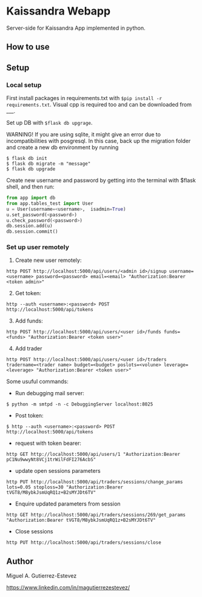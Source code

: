 # Kaissandra Webapp

Server-side for Kaissandra App implemented in python.

## How to use

## Setup

### Local setup

 First install packages in requirements.txt with `$pip install -r requirements.txt`. Visual cpp is required too and can be 
downloaded from ___.

Set up DB with `$flask db upgrage`.
 
WARNING! If you are using sqlite, it might give an error due to incompatibilities with posgresql. In this case, back up
the migration folder and create a new db environment by running 

```
$ flask db init
$ flask db migrate -m "message"
$ flask db upgrade
```

Create new username and password by getting into the terminal with $flask shell, and then run:

```python
from app import db
from app.tables_test import User
u = User(username=<username>,  isadmin=True)
u.set_password(<password>)
u.check_password(<password>)
db.session.add(u)
db.session.commit()
```
### Set up user remotely

1. Create new user remotely:

`http POST http://localhost:5000/api/users/<admin id>/signup username=<username> password=<password> email=<email> "Authorization:Bearer <token admin>"`

2. Get token:

`http --auth <username>:<password> POST http://localhost:5000/api/tokens`

3. Add funds:

`http POST http://localhost:5000/api/users/<user id>/funds funds=<funds> "Authorization:Bearer <token user>"`

4. Add trader

`http POST http://localhost:5000/api/users/<user id>/traders tradername=<trader name> budget=<budget> poslots=<volune> leverage=<leverage> "Authorization:Bearer <token user>"`

Some usuful commands:

- Run debugging mail server:

`$ python -m smtpd -n -c DebuggingServer localhost:8025`

- Post token:

`$ http --auth <username>:<password> POST http://localhost:5000/api/tokens`

- request with token bearer:

`http GET http://localhost:5000/api/users/1 "Authorization:Bearer pC1Nu9wwyNt8VCj1trWilFdFI276AcbS"` 

- update open sessions parameters

`http PUT http://localhost:5000/api/traders/sessions/change_params lots=0.05 stoploss=30 "Authorization:Bearer tVGT8/M8ybkJsmUqRQ1z+B2sMYJDt6TV"`

- Enquire updated parameters from session

`http GET http://localhost:5000/api/traders/sessions/269/get_params "Authorization:Bearer tVGT8/M8ybkJsmUqRQ1z+B2sMYJDt6TV"`

- Close sessions

`http PUT http://localhost:5000/api/traders/sessions/close`
 
## Author

Miguel A. Gutierrez-Estevez 

https://www.linkedin.com/in/magutierrezestevez/